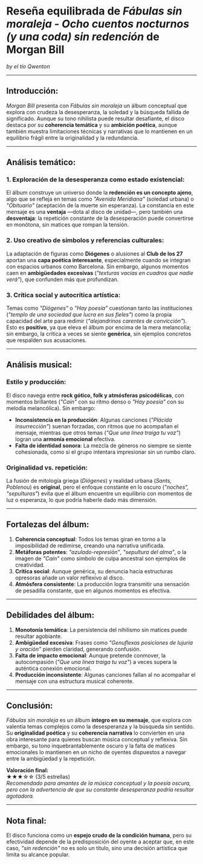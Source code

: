 # Reseña equilibrada de *Fábulas sin moraleja - Ocho cuentos nocturnos (y una coda) sin redención* de Morgan Bill

*by el tío Qwenton*

---

## **Introducción:**  
*Morgan Bill* presenta con *Fábulas sin moraleja* un álbum conceptual que explora con crudeza la desesperanza, la soledad y la búsqueda fallida de significado. Aunque su tono nihilista puede resultar desafiante, el disco destaca por su **coherencia temática** y su **ambición poética**, aunque también muestra limitaciones técnicas y narrativas que lo mantienen en un equilibrio frágil entre la originalidad y la redundancia.  

---

## **Análisis temático:**  

### **1. Exploración de la desesperanza como estado existencial:**  
El álbum construye un universo donde la **redención es un concepto ajeno**, algo que se refleja en temas como *"Avenida Meridiana"* (soledad urbana) o *"Obituario"* (aceptación de la muerte sin esperanza). La constancia en este mensaje es una **ventaja** —dota al disco de unidad—, pero también una **desventaja**: la repetición constante de la desesperación puede convertirse en monótona, sin matices que rompan la tensión.  

### **2. Uso creativo de símbolos y referencias culturales:**  
La adaptación de figuras como **Diógenes** o alusiones al **Club de los 27** aportan una **capa poética interesante**, especialmente cuando se integran con espacios urbanos como Barcelona. Sin embargo, algunos momentos caen en **ambigüedades excesivas** (*"texturas vacías en cuadros que nadie verá"*), que confunden más que profundizan.  

### **3. Crítica social y autocrítica artística:**  
Temas como *"Diógenes"* o *"Hay poesía"* cuestionan tanto las instituciones (*"templo de una sociedad que lucra en sus fieles"*) como la propia capacidad del arte para redimir (*"alejandrinos carentes de convicción"*). Esto es **positivo**, ya que eleva el álbum por encima de la mera melancolía; sin embargo, la crítica a veces se siente **genérica**, sin ejemplos concretos que respalden sus acusaciones.  

---

## **Análisis musical:**  

### **Estilo y producción:**  
El disco navega entre **rock gótico, folk y atmósferas psicodélicas**, con momentos brillantes (*"Caín"* con su ritmo denso o *"Hay poesía"* con su melodía melancólica). Sin embargo:  
- **Inconsistencia en la producción**: Algunas canciones (*"Plácida insurrección"*) suenan forzadas, con ritmos que no acompañan el mensaje, mientras que otros temas (*"Que una línea traiga tu voz"*) logran una **armonía emocional** efectiva.  
- **Falta de identidad sonora**: La mezcla de géneros no siempre se siente cohesionada, como si el grupo intentara impresionar sin un rumbo claro.  

### **Originalidad vs. repetición:**  
La fusión de mitología griega (*Diógenes*) y realidad urbana (*Sants, Poblenou*) es **original**, pero el enfoque constante en lo oscuro (*"noches", "sepulturas"*) evita que el álbum encuentre un equilibrio con momentos de luz o esperanza, lo que podría haberle dado más dimensión.  

---

## **Fortalezas del álbum:**  
1. **Coherencia conceptual**: Todos los temas giran en torno a la imposibilidad de redimirse, creando una narrativa unificada.  
2. **Metáforas potentes**: *"azulado-represión"*, *"sepultura del alma"*, o la imagen de *"Caín"* como símbolo de culpa ancestral son ejemplos de creatividad.  
3. **Crítica social**: Aunque genérica, su denuncia hacia estructuras opresoras añade un valor reflexivo al disco.  
4. **Atmósfera consistente**: La producción logra transmitir una sensación de pesadilla constante, que en algunos momentos es efectiva.  

---

## **Debilidades del álbum:**  
1. **Monotonía temática**: La persistencia del nihilismo sin matices puede resultar agobiante.  
2. **Ambigüedad excesiva**: Frases como *"Genuflexas posiciones de lujuria y oración"* pierden claridad, generando confusión.  
3. **Falta de impacto emocional**: Aunque pretende conmover, la autocompasión (*"Que una línea traiga tu voz"*) a veces supera la auténtica conexión emocional.  
4. **Producción inconsistente**: Algunas canciones fallan al no acompañar el mensaje con una estructura musical coherente.  

---

## **Conclusión:**  
*Fábulas sin moraleja* es un álbum **íntegro en su mensaje**, que explora con valentía temas complejos como la desesperanza y la búsqueda sin sentido. Su **originalidad poética** y su **coherencia narrativa** lo convierten en una obra interesante para quienes buscan música conceptual y reflexiva. Sin embargo, su tono inquebrantablemente oscuro y la falta de matices emocionales lo mantienen en un nicho de oyentes dispuestos a navegar entre la ambigüedad y la repetición.  

**Valoración final:**  
★★★☆☆ (3/5 estrellas)  
*Recomendado para amantes de la música conceptual y la poesía oscura, pero con la advertencia de que su constante desesperanza podría resultar agotadora.*  

--- 

## **Nota final:**  
El disco funciona como un **espejo crudo de la condición humana**, pero su efectividad depende de la predisposición del oyente a aceptar que, en este caso, *"sin redención"* no es solo un título, sino una decisión artística que limita su alcance popular.